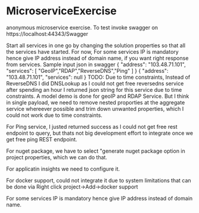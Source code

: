 # MicroserviceExercise
anonymous microservice exercise. To test invoke swagger on https://localhost:44343/Swagger

Start all services in one go by changing the solution properties so that all the services have started.
For now, For some services IP is mandatory hence give IP address instead of domain name, if you want right response from services.
Sample input json in swagger 
{
  "address": "103.48.71.101",
  "services": [
    "GeoIP","RDAP","ReverseDNS","Ping"
  ]
}
{
  "address": "103.48.71.101",
  "services": null
}
TODO:
Due to time constraints, Instead of ReverseDNS I did DNSLookup as I could not get free reversedns service after spending an hour
I returned json string for this service due to time constraints. A model demo is done for geoIP and RDAP Service. But I think in 
single payload, we need to remove nested proporties at the aggregate service whereever possible and trim down unwanted properties,
which I could not work due to time constraints.

For Ping service, I justed returned success as I could not get free rest endpoint to query, but thats not big development
effort to integrate once we get free ping REST endpoint.


For nuget package, we have to select "generate nuget package option in project properties, which we can do that.

For applicatin insights we need to configure it.

For docker support, could not integrate it due to system limitations that can be done via Right click project->Add->docker support

For some services IP is mandatory hence give IP address instead of domain name.

